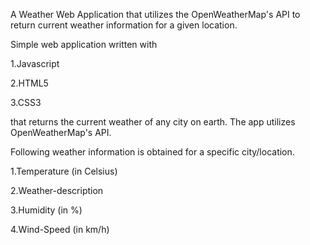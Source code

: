 A Weather Web Application that utilizes the OpenWeatherMap's API to return current weather information for a given location.

Simple web application written with

   1.Javascript

   2.HTML5

   3.CSS3

that returns the current weather of any city on earth. The app utilizes OpenWeatherMap's API.

Following weather information is obtained for a specific city/location.

   1.Temperature (in Celsius)

   2.Weather-description

   3.Humidity (in %)

   4.Wind-Speed (in km/h)
